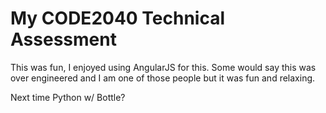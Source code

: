 # My CODE2040 Technical Assessment
This was fun, I enjoyed using AngularJS for this.
Some would say this was over engineered and I am one of those people but it was fun and relaxing.


Next time Python w/ Bottle?
